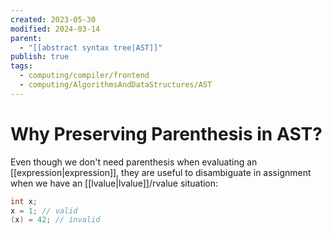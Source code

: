 ```yaml
---
created: 2023-05-30
modified: 2024-03-14
parent:
  - "[[abstract syntax tree|AST]]"
publish: true
tags:
  - computing/compiler/frontend
  - computing/AlgorithmsAndDataStructures/AST
---
```

# Why Preserving Parenthesis in AST?

Even though we don't need parenthesis when evaluating an [[expression|expression]], they are useful to disambiguate in assignment when we have an [[lvalue|lvalue]]/rvalue situation:

```c
int x;
x = 1; // valid
(x) = 42; // invalid
```